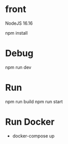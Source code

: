# front
NodeJS 16.16

npm install 
# Debug
npm run dev  
# Run
npm run build 
npm run start 

# Run Docker 
* docker-compose up
